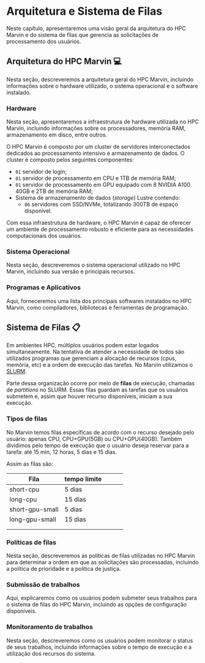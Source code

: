 # Arquitetura e Sistema de Filas

Neste capítulo, apresentaremos uma visão geral da arquitetura do HPC Marvin e do
sistema de filas que gerencia as solicitações de processamento dos usuários.

## Arquitetura do HPC Marvin 💻

Nesta seção, descreveremos a arquitetura geral do HPC Marvin, incluindo
informações sobre o hardware utilizado, o sistema operacional e o software
instalado.

### Hardware

Nesta seção, apresentaremos a infraestrutura de hardware utilizada no HPC
Marvin, incluindo informações sobre os processadores, memória RAM, armazenamento
em disco, entre outros.

O HPC Marvin é composto por um cluster de servidores interconectados dedicados
ao processamento intensivo e armazenamento de dados. O cluster é composto pelos
seguintes componentes:

- `01` servidor de login;
- `01` servidor de processamento em CPU e 1TB de memória RAM;
- `01` servidor de processamento em GPU equipado com 8 NVIDIA A100 40GB e 2TB de memória RAM;
- Sistema de armazenamento de dados (_storage_) Lustre contendo:
  - `06` servidores com SSD/NVMe, totalizando 300TB de espaço disponível.

Com essa infraestrutura de hardware, o HPC Marvin é capaz de oferecer um
ambiente de processamento robusto e eficiente para as necessidades
computacionais dos usuários.

### Sistema Operacional

Nesta seção, descreveremos o sistema operacional utilizado no HPC Marvin,
incluindo sua versão e principais recursos.

### Programas e Aplicativos

Aqui, forneceremos uma lista dos principais softwares instalados no HPC Marvin,
como compiladores, bibliotecas e ferramentas de programação.

## Sistema de Filas 📋

Em ambientes HPC, múltiplos usuários podem estar logados simultaneamente. Na tentativa de atender a necessidade de todos são utilizados programas que gerenciam a alocação de recursos (cpus, memória, etc) e a ordem de execução das tarefas. No Marvin utilizamos o [SLURM](https://slurm.schedmd.com/overview.html).

Parte dessa organização ocorre por meio de **filas** de execução, chamadas de _partitions_ no SLURM. Essas filas guardam as tarefas que os usuários submetem e, assim que houver recurso disponíveis, iniciam a sua execução. 

### Tipos de filas

<!-- Aqui, apresentaremos os diferentes tipos de filas disponíveis no HPC Marvin, -->
<!-- incluindo filas para processamento de longa duração, filas para processamento de -->
<!-- curta duração, dentre outras. -->

No Marvin temos filas específicas de acordo com o recurso desejado pelo usuário: apenas CPU, CPU+GPU(5GB) ou CPU+GPU(40GB). Também dividimos pelo tempo de execução que o usuário deseja reservar para a tarefa: até 15 min, 12 horas, 5 dias e 15 dias. 

Assim as filas são:

| Fila            | tempo limite |   |   |   |
|-----------------|--------------|---|---|---|
| short-cpu       | 5 dias       |   |   |   |
| long-cpu        | 15 dias      |   |   |   |
| short-gpu-small | 5 dias       |   |   |   |
| long-gpu-small  | 15 dias      |   |   |   |
|                 |              |   |   |   |
|                 |              |   |   |   |

### Políticas de filas

Nesta seção, descreveremos as políticas de filas utilizadas no HPC Marvin para
determinar a ordem em que as solicitações são processadas, incluindo a política
de prioridade e a política de justiça.

### Submissão de trabalhos

Aqui, explicaremos como os usuários podem submeter seus trabalhos para o sistema
de filas do HPC Marvin, incluindo as opções de configuração disponíveis.

### Monitoramento de trabalhos

Nesta seção, descreveremos como os usuários podem monitorar o status de seus
trabalhos, incluindo informações sobre o tempo de execução e a utilização dos
recursos do sistema.
